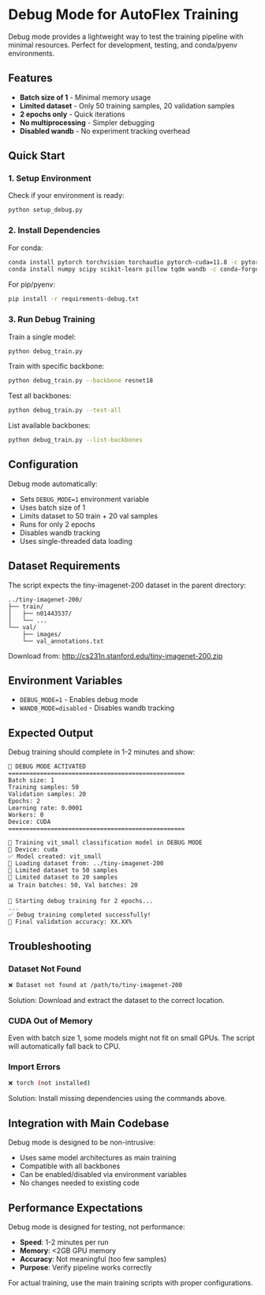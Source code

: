 # Debug Mode for AutoFlex Training

Debug mode provides a lightweight way to test the training pipeline with minimal resources. Perfect for development, testing, and conda/pyenv environments.

## Features

- **Batch size of 1** - Minimal memory usage
- **Limited dataset** - Only 50 training samples, 20 validation samples
- **2 epochs only** - Quick iterations
- **No multiprocessing** - Simpler debugging
- **Disabled wandb** - No experiment tracking overhead

## Quick Start

### 1. Setup Environment

Check if your environment is ready:
```bash
python setup_debug.py
```

### 2. Install Dependencies

For conda:
```bash
conda install pytorch torchvision torchaudio pytorch-cuda=11.8 -c pytorch -c nvidia
conda install numpy scipy scikit-learn pillow tqdm wandb -c conda-forge
```

For pip/pyenv:
```bash
pip install -r requirements-debug.txt
```

### 3. Run Debug Training

Train a single model:
```bash
python debug_train.py
```

Train with specific backbone:
```bash
python debug_train.py --backbone resnet18
```

Test all backbones:
```bash
python debug_train.py --test-all
```

List available backbones:
```bash
python debug_train.py --list-backbones
```

## Configuration

Debug mode automatically:
- Sets `DEBUG_MODE=1` environment variable
- Uses batch size of 1
- Limits dataset to 50 train + 20 val samples
- Runs for only 2 epochs
- Disables wandb tracking
- Uses single-threaded data loading

## Dataset Requirements

The script expects the tiny-imagenet-200 dataset in the parent directory:
```
../tiny-imagenet-200/
├── train/
│   ├── n01443537/
│   └── ...
└── val/
    ├── images/
    └── val_annotations.txt
```

Download from: http://cs231n.stanford.edu/tiny-imagenet-200.zip

## Environment Variables

- `DEBUG_MODE=1` - Enables debug mode
- `WANDB_MODE=disabled` - Disables wandb tracking

## Expected Output

Debug training should complete in 1-2 minutes and show:
```
🐛 DEBUG MODE ACTIVATED
==================================================
Batch size: 1
Training samples: 50
Validation samples: 20
Epochs: 2
Learning rate: 0.0001
Workers: 0
Device: CUDA
==================================================

🎯 Training vit_small classification model in DEBUG MODE
📱 Device: cuda
✅ Model created: vit_small
📂 Loading dataset from: ../tiny-imagenet-200
🐛 Limited dataset to 50 samples
🐛 Limited dataset to 20 samples
📊 Train batches: 50, Val batches: 20

🚀 Starting debug training for 2 epochs...
...
✅ Debug training completed successfully!
🎉 Final validation accuracy: XX.XX%
```

## Troubleshooting

### Dataset Not Found
```bash
❌ Dataset not found at /path/to/tiny-imagenet-200
```
Solution: Download and extract the dataset to the correct location.

### CUDA Out of Memory
Even with batch size 1, some models might not fit on small GPUs. The script will automatically fall back to CPU.

### Import Errors
```bash
❌ torch (not installed)
```
Solution: Install missing dependencies using the commands above.

## Integration with Main Codebase

Debug mode is designed to be non-intrusive:
- Uses same model architectures as main training
- Compatible with all backbones
- Can be enabled/disabled via environment variables
- No changes needed to existing code

## Performance Expectations

Debug mode is designed for testing, not performance:
- **Speed**: 1-2 minutes per run
- **Memory**: <2GB GPU memory
- **Accuracy**: Not meaningful (too few samples)
- **Purpose**: Verify pipeline works correctly

For actual training, use the main training scripts with proper configurations.